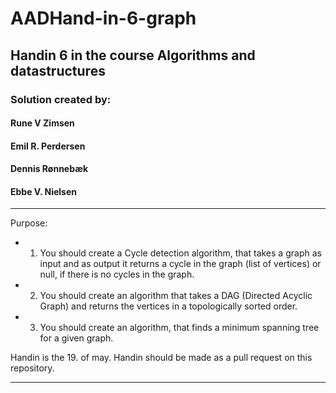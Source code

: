 # AADHand-in-6-graph
## Handin 6 in the course Algorithms and datastructures

### Solution created by:

#### Rune V Zimsen
#### Emil R. Perdersen
#### Dennis Rønnebæk
#### Ebbe V. Nielsen
_____________________
Purpose:
- 1. You should create a Cycle detection algorithm, that takes a graph as input and as output it returns a cycle in the graph (list of vertices) or null, if there is no cycles in the graph.

- 2. You should create an algorithm that takes a DAG (Directed Acyclic Graph) and returns the vertices in a topologically sorted order.

- 3. You should create an algorithm, that finds a minimum spanning tree for a given graph.

Handin is the 19. of may. Handin should be made as a pull request on this repository.
___________________________________________________________________________________


